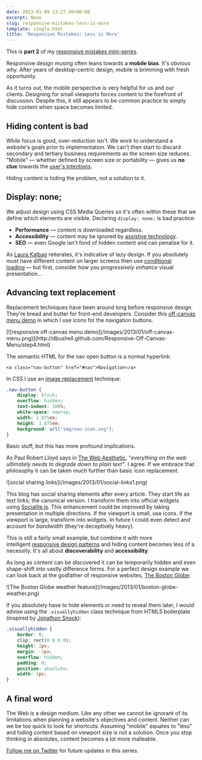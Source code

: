 ```yaml
---
date: 2013-01-09 13:27:50+00:00
excerpt: None
slug: responsive-mistakes-less-is-more
template: single.html
title: 'Responsive Mistakes: Less is More'
---
```


This is **part 2** of my [responsive mistakes mini-series](/2013/01/06/a-mini-series-of-responsive-mistakes/).

Responsive design musing often leans towards a **mobile bias**. It's obvious why. After years of desktop-centric design, mobile is brimming with fresh opportunity.

As it turns out, the mobile perspective is very helpful for us and our clients. Designing for small viewports forces content to the forefront of discussion. Despite this, it still appears to be common practice to simply hide content when space becomes limited.


## Hiding content is bad


While focus is good, over-reduction isn't. We work to understand a website's goals prior to implementation. We can't then start to discard secondary and tertiary business requirements as the screen size reduces. "Mobile" — whether defined by screen size or portability — gives us **no clue** towards the [user's intentions](/2012/03/23/the-mobile-fallacy/).

Hiding content is hiding the problem, not a solution to it.


## Display: none;


We adjust design using CSS Media Queries so it's often within these that we define which elements are visible. Declaring `display: none;` is bad practice:


* **Performance** — content is downloaded regardless.
* **Accessibility** — content may be ignored by [assistive technology](http://www.alistapart.com/articles/now-you-see-me/).
* **SEO** — even Google isn't fond of hidden content and can penalise for it.


As [Laura Kalbag](http://laurakalbag.com/display-none/) reiterates, it's indicative of lazy design. If you absolutely must have different content on larger screens then use [conditional loading](http://24ways.org/2011/conditional-loading-for-responsive-designs/) — but first, consider how you _progressively enhance_ visual presentation…


## Advancing text replacement


Replacement techniques have been around long before responsive design. They're bread and butter for front-end developers. Consider this [off-canvas menu demo](http://dbushell.github.com/Responsive-Off-Canvas-Menu/step4.html) in which I use icons for the navigation buttons.

<p class="b-post__image">[![responsive off-canvas menu demo](/images/2013/01/off-canvas-menu.png)](http://dbushell.github.com/Responsive-Off-Canvas-Menu/step4.html)</p>

The semantic HTML for the nav open button is a normal hyperlink:

````markup
<a class="nav-button" href="#nav">Navigation</a>
````

In CSS I use an [image replacement](http://www.zeldman.com/2012/03/01/replacing-the-9999px-hack-new-image-replacement/) technique:

````css
.nav-button {
    display: block;
    overflow: hidden;
    text-indent: 100%;
    white-space: nowrap;
    width: 1.875em;
    height: 1.875em;
    background: url("img/nav-icon.svg");
}
````

Basic stuff, but this has more profound implications.

As Paul Robert Lloyd says in [The Web Aesthetic](http://www.alistapart.com/articles/the-web-aesthetic/), _"everything on the web ultimately needs to degrade down to plain text"_. I agree. If we embrace that philosophy it can be taken much further than basic icon replacement.

<p class="b-post__image">![social sharing links](/images/2013/01/social-links1.png)</p>

This blog has social sharing elements after every article. They start life as text links; the canonical version. I transform them into official widgets using [Socialite.js](http://socialitejs.com/). This enhancement could be improved by taking presentation in multiple directions. If the viewport is small, use icons. If the viewport is large, transform into widgets. In future I could even detect and account for _bandwidth_ (they're deceptively heavy).

This is still a fairly small example, but combine it with more intelligent [responsive design patterns](http://bradfrost.github.com/this-is-responsive/patterns.html) and hiding content becomes less of a necessity. It's all about **discoverability** and **accessibility**.

As long as content can be discovered it can be temporarily hidden and even shape-shift into vastly difference forms. For a perfect design example we can look back at the godfather of responsive websites, [The Boston Globe](http://www.bostonglobe.com/):

<p class="b-post__image">![The Boston Globe weather feature](/images/2013/01/boston-globe-weather.png)</p>

If you absolutely have to hide elements or need to reveal them later, I would advise using the `.visuallyhidden` class technique from HTML5 boilerplate (inspired by [Jonathon Snook](http://snook.ca/archives/html_and_css/hiding-content-for-accessibility)):

````css
.visuallyhidden {
    border: 0;
    clip: rect(0 0 0 0);
    height: 1px;
    margin: -1px;
    overflow: hidden;
    padding: 0;
    position: absolute;
    width: 1px;
}
````



## A final word


The Web is a design medium. Like any other we cannot be ignorant of its limitations when planning a website's objectives and content. Neither can we be too quick to look for shortcuts. Assuming "mobile" equates to "less" and hiding content based on viewport size is not a solution. Once you stop thinking in absolutes, content becomes a lot more malleable.

[Follow me on Twitter](http://twitter.com/dbushell) for future updates in this series.
